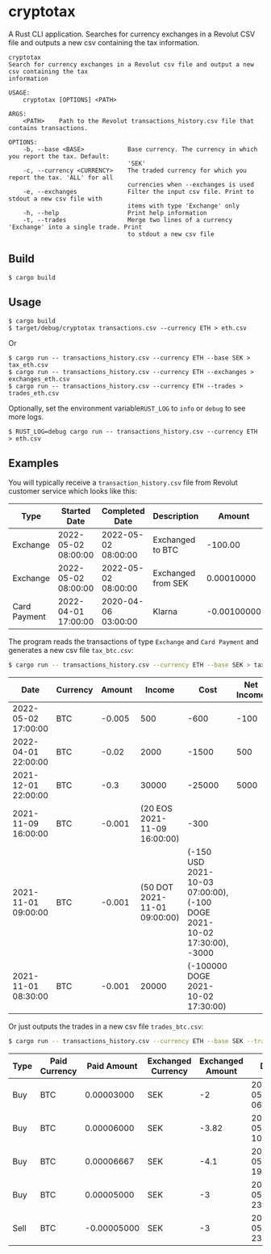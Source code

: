 cryptotax
=====

A Rust CLI application. Searches for currency exchanges in a Revolut CSV file and outputs a new csv containing the tax
information.

```shell
cryptotax
Search for currency exchanges in a Revolut csv file and output a new csv containing the tax
information

USAGE:
    cryptotax [OPTIONS] <PATH>

ARGS:
    <PATH>    Path to the Revolut transactions_history.csv file that contains transactions.

OPTIONS:
    -b, --base <BASE>            Base currency. The currency in which you report the tax. Default:
                                 'SEK'
    -c, --currency <CURRENCY>    The traded currency for which you report the tax. 'ALL' for all
                                 currencies when --exchanges is used
    -e, --exchanges              Filter the input csv file. Print to stdout a new csv file with
                                 items with type 'Exchange' only
    -h, --help                   Print help information
    -t, --trades                 Merge two lines of a currency 'Exchange' into a single trade. Print
                                 to stdout a new csv file
```

Build
-----

    $ cargo build

Usage
-----

    $ cargo build
    $ target/debug/cryptotax transactions.csv --currency ETH > eth.csv

Or

    $ cargo run -- transactions_history.csv --currency ETH --base SEK > tax_eth.csv
    $ cargo run -- transactions_history.csv --currency ETH --exchanges > exchanges_eth.csv
    $ cargo run -- transactions_history.csv --currency ETH --trades > trades_eth.csv

Optionally, set the environment variable`RUST_LOG` to `info` or `debug` to see more logs.

    $ RUST_LOG=debug cargo run -- transactions_history.csv --currency ETH > eth.csv

Examples
-----

You will typically receive a `transaction_history.csv` file from Revolut customer service which looks like this:


| Type         | Started Date        | Completed Date      | Description        | Amount      | Fee        | Currency | Original Amount | Original Currency | Settled Amount | Settled Currency | State     | Balance    |
|--------------|---------------------|---------------------|--------------------|-------------|------------|----------|-----------------|-------------------|----------------|------------------|-----------|------------|
| Exchange     | 2022-05-02 08:00:00 | 2022-05-02 08:00:00 | Exchanged to BTC   | -100.00     | -1.00      | SEK      | -100.00         | SEK               |                |                  | Completed | 200.00     |
| Exchange     | 2022-05-02 08:00:00 | 2022-05-02 08:00:00 | Exchanged from SEK | 0.00010000  | 0.00000000 | BTC      | 0.00010000      | BTC               |                |                  | Completed | 0.00010000 |
| Card Payment | 2022-04-01 17:00:00 | 2020-04-06 03:00:00 | Klarna             | -0.00100000 | 0.00000000 | BTC      | -500.00         | SEK               | 500.00         | SEK              | Completed | 0.00000000 |

The program reads the transactions of type `Exchange` and `Card Payment` and generates a new csv file `tax_btc.csv`:

```bash
$ cargo run -- transactions_history.csv --currency ETH --base SEK > tax_btc.csv
```
| Date                | Currency | Amount | Income                       | Cost                                                                   | Net Income |
|---------------------|----------|--------|------------------------------|------------------------------------------------------------------------|------------|
| 2022-05-02 17:00:00 | BTC      | -0.005 | 500                          | -600                                                                   | -100       |
| 2022-04-01 22:00:00 | BTC      | -0.02  | 2000                         | -1500                                                                  | 500        |
| 2021-12-01 22:00:00 | BTC      | -0.3   | 30000                        | -25000                                                                 | 5000       |
| 2021-11-09 16:00:00 | BTC      | -0.001 | (20 EOS 2021-11-09 16:00:00) | -300                                                                   |            |
| 2021-11-01 09:00:00 | BTC      | -0.001 | (50 DOT 2021-11-01 09:00:00) | (-150 USD 2021-10-03 07:00:00), (-100 DOGE 2021-10-02 17:30:00), -3000 |            |
| 2021-11-01 08:30:00 | BTC      | -0.001 | 20000                        | (-100000 DOGE 2021-10-02 17:30:00)                                     |            |


Or just outputs the trades in a new csv file `trades_btc.csv`:

```bash
$ cargo run -- transactions_history.csv --currency ETH --base SEK --trades > trades_btc.csv
```

| Type | Paid Currency | Paid Amount | Exchanged Currency | Exchanged Amount | Date                | Vault |
|------|---------------|-------------|--------------------|------------------|---------------------|-------|
| Buy  | BTC           | 0.00003000  | SEK                | -2               | 2022-05-01 06:00:00 | false |
| Buy  | BTC           | 0.00006000  | SEK                | -3.82            | 2022-05-01 10:00:00 | false |
| Buy  | BTC           | 0.00006667  | SEK                | -4.1             | 2022-05-01 19:30:00 | false |
| Buy  | BTC           | 0.00005000  | SEK                | -3               | 2022-05-01 23:30:00 | false |
| Sell | BTC           | -0.00005000 | SEK                | -3               | 2022-05-01 23:30:00 | false |

